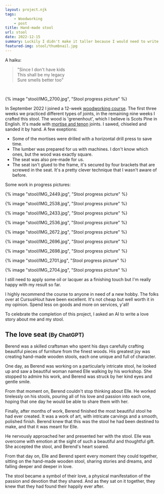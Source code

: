 ```yaml
---
layout: project.njk
tags: 
    - Woodworking
    - post
title: Hand-made stool
url: stool
date: 2022-12-15
summary: Luckily I didn't make it taller because I would need to write more text here to have the thumbnail align nicely with the image. This sentence won't make sense if you're reading this on your phone.
featured-img: stool/thumbnail.jpg
---
```


<!-- <blockquote>
"Four legs and a seat<br />
Closest thing to giving birth<br />
I will ever feel"<br />
</blockquote> -->

A haiku: 
<blockquote>
"Since I don't have kids<br />
This shall be my legacy<br />
Sure smells better too"<br />
</blockquote>
<br>



{% image "stool/IMG_2700.jpg", "Stool progress picture" %}

In September 2022 I joined a 12-week [woodworking course](https://cursushout.nl/cursussen/particulier/houtbewerking-1/). The first three weeks we practiced different types of joints, in the remaining nine weeks I crafted this stool. The wood is 'grenenhout', which I believe is Scots Pine in English. It's made with [mortise and tenon](https://en.wikipedia.org/wiki/Mortise_and_tenon) joints. I sawed, chiseled and sanded it by hand. A few exeptions:

- Some of the mortises were drilled with a horizontal drill press to save time.
- The lumber was prepared for us with machines. I don't know which ones, but the wood was exactly square.
- The seat was also pre-made for us.
- The seat isn't glued to the frame, it's secured by four brackets that are screwed in the seat. It's a pretty clever technique that I wasn't aware of before.

Some work in progress pictures: 

{% image "stool/IMG_2449.jpg", "Stool progress picture" %}

<!-- {% image "stool/IMG_2533.jpg", "Stool progress picture" %} -->

{% image "stool/IMG_2538.jpg", "Stool progress picture" %}

{% image "stool/IMG_2433.jpg", "Stool progress picture" %}

{% image "stool/IMG_2536.jpg", "Stool progress picture" %}

{% image "stool/IMG_2672.jpg",  "Stool progress picture" %}

{% image "stool/IMG_2696.jpg", "Stool progress picture" %}

{% image "stool/IMG_2698.jpg", "Stool progress picture" %}

{% image "stool/IMG_2701.jpg", "Stool progress picture" %}

{% image "stool/IMG_2704.jpg", "Stool progress picture" %}

I still need to apply some oil or lacquer as a finishing touch but I'm really happy with my result so far.

I highly recommend the course to anyone in need of a new hobby. The folks over at CursusHout have been excellent. It's not cheap but well worth it in my opinion. Spend less on goods and more on services, y'all!

To celebrate the completion of this project, I asked an AI to write a  love story about me and my stool.

## The love seat <small>(By ChatGPT)</small>

Berend was a skilled craftsman who spent his days carefully crafting beautiful pieces of furniture from the finest woods. His greatest joy was creating hand-made wooden stools, each one unique and full of character.

One day, as Berend was working on a particularly intricate stool, he looked up and saw a beautiful woman named Elle walking by his workshop. She stopped to admire his work, and Berend was struck by her kind eyes and gentle smile.

From that moment on, Berend couldn't stop thinking about Elle. He worked tirelessly on his stools, pouring all of his love and passion into each one, hoping that one day he would be able to share them with her.

Finally, after months of work, Berend finished the most beautiful stool he had ever created. It was a work of art, with intricate carvings and a smooth, polished finish. Berend knew that this was the stool he had been destined to make, and that it was meant for Elle.

He nervously approached her and presented her with the stool. Elle was overcome with emotion at the sight of such a beautiful and thoughtful gift. She accepted the stool, and Berend's heart soared.

From that day on, Elle and Berend spent every moment they could together, sitting on the hand-made wooden stool, sharing stories and dreams, and falling deeper and deeper in love.

The stool became a symbol of their love, a physical manifestation of the passion and devotion that they shared. And as they sat on it together, they knew that they had found their happily ever after.